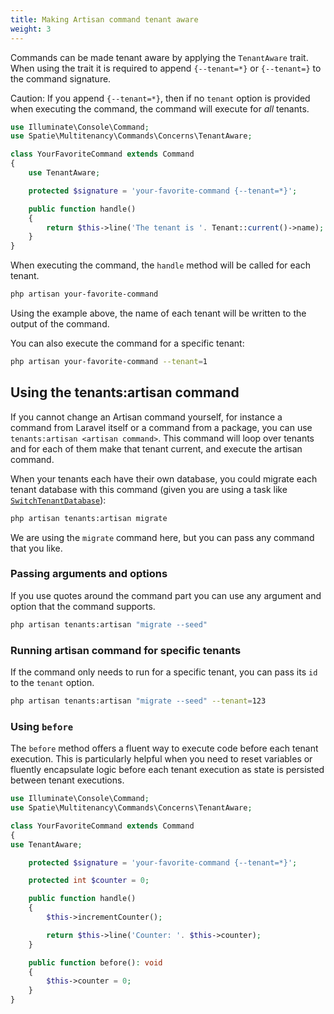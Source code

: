 ```yaml
---
title: Making Artisan command tenant aware
weight: 3
---
```


Commands can be made tenant aware by applying the `TenantAware` trait. When using the trait it is required to append `{--tenant=*}` or `{--tenant=}` to the command signature.

Caution: If you append `{--tenant=*}`, then if no `tenant` option is provided when executing the command, the command will execute for _all_ tenants.

```php
use Illuminate\Console\Command;
use Spatie\Multitenancy\Commands\Concerns\TenantAware;

class YourFavoriteCommand extends Command
{
    use TenantAware;

    protected $signature = 'your-favorite-command {--tenant=*}';

    public function handle()
    {
        return $this->line('The tenant is '. Tenant::current()->name);
    }
}
```

When executing the command, the `handle` method will be called for each tenant.

```bash
php artisan your-favorite-command
```

Using the example above, the name of each tenant will be written to the output of the command.

You can also execute the command for a specific tenant:

```bash
php artisan your-favorite-command --tenant=1
```

## Using the tenants:artisan command

If you cannot change an Artisan command yourself, for instance a command from Laravel itself or a command from a package, you can use `tenants:artisan <artisan command>`. This command will loop over tenants and for each of them make that tenant current, and execute the artisan command.

When your tenants each have their own database, you could migrate each tenant database with this command (given you are using a task like [`SwitchTenantDatabase`](https://docs.spatie.be/laravel-multitenancy/v4/using-tasks-to-prepare-the-environment/switching-databases)):

```bash
php artisan tenants:artisan migrate
```

We are using the `migrate` command here, but you can pass any command that you like.

### Passing arguments and options

If you use quotes around the command part you can use any argument and option that the command supports.

```bash
php artisan tenants:artisan "migrate --seed"
```

### Running artisan command for specific tenants

If the command only needs to run for a specific tenant, you can pass its `id` to the `tenant` option.

```bash
php artisan tenants:artisan "migrate --seed" --tenant=123
```

### Using `before`

The `before` method offers a fluent way to execute code before each tenant execution. 
This is particularly helpful when you need to reset variables or fluently encapsulate logic before each tenant execution 
as state is persisted between tenant executions.

```php
use Illuminate\Console\Command;
use Spatie\Multitenancy\Commands\Concerns\TenantAware;

class YourFavoriteCommand extends Command
{
use TenantAware;

    protected $signature = 'your-favorite-command {--tenant=*}';

    protected int $counter = 0;

    public function handle()
    {
        $this->incrementCounter();

        return $this->line('Counter: '. $this->counter);
    }

    public function before(): void
    {
        $this->counter = 0;
    }
}
```
